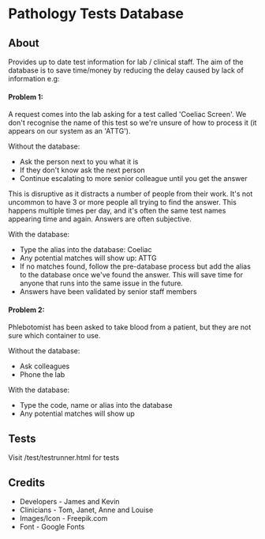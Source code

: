 # Pathology Tests Database

## About
Provides up to date test information for lab / clinical staff. The aim of the database is to save time/money by reducing the delay caused by lack of information e.g:

#### Problem 1:

A request comes into the lab asking for a test called 'Coeliac Screen'. We don't recognise the name of this test so we're unsure of how to process it (it appears on our system as an 'ATTG').

Without the database:  
+ Ask the person next to you what it is
+ If they don't know ask the next person
+ Continue escalating to more senior colleague until you get the answer

This is disruptive as it distracts a number of people from their work. It's not uncommon to have 3 or more people all trying to find the answer. This happens multiple times per day, and it's often the same test names appearing time and again. Answers are often subjective.

With the database:  
+ Type the alias into the database: Coeliac
+ Any potential matches will show up: ATTG
+ If no matches found, follow the pre-database process but add the alias to the database once we've found the answer. This will save time for anyone that runs into the same issue in the future.
+ Answers have been validated by senior staff members

#### Problem 2:

Phlebotomist has been asked to take blood from a patient, but they are not sure which container to use.

Without the database:    
+ Ask colleagues
+ Phone the lab

With the database:  
+ Type the code, name or alias into the database
+ Any potential matches will show up

## Tests
Visit /test/testrunner.html for tests

##  Credits
+ Developers - James and Kevin 
+ Clinicians - Tom, Janet, Anne and Louise
+ Images/Icon - Freepik.com
+ Font - Google Fonts
